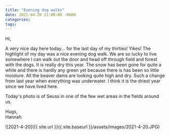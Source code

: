 ```yaml
---
title: "Evening dog walks"
date: 2021-04-20 21:00:00 -0600
categories:
tags:
---
```


Hi,

A very nice day here today... for the last day of my thirties! Yikes! The highlight of my day was a nice evening dog walk. We are so lucky to live somewhere I can walk out the door and head off through field and forest with the dogs. It is really dry this year. The snow has been gone for quite a while and there is hardly any green yet because there is has been so little moisture. All the beaver dams are looking quite high and dry. Such a change from last year when everything was underwater. I think it is the driest year since we have lived here.

Today's photo is of Seuss in one of the few wet areas in the fields around us.

Hugs,<br />
Hannah

![2021-4-20]({{ site.url }}{{ site.baseurl }}/assets/images/2021-4-20.JPG)